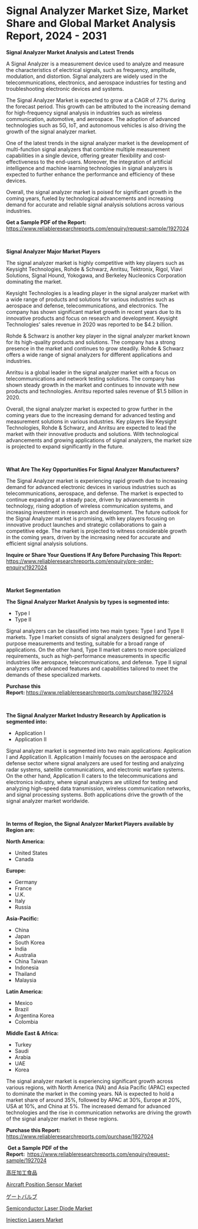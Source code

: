 <p><h1>Signal Analyzer Market Size, Market Share and Global Market Analysis Report, 2024 - 2031</h1></p><p><strong>Signal Analyzer Market Analysis and Latest Trends</strong></p>
<p><p>A Signal Analyzer is a measurement device used to analyze and measure the characteristics of electrical signals, such as frequency, amplitude, modulation, and distortion. Signal analyzers are widely used in the telecommunications, electronics, and aerospace industries for testing and troubleshooting electronic devices and systems.</p><p>The Signal Analyzer Market is expected to grow at a CAGR of 7.7% during the forecast period. This growth can be attributed to the increasing demand for high-frequency signal analysis in industries such as wireless communication, automotive, and aerospace. The adoption of advanced technologies such as 5G, IoT, and autonomous vehicles is also driving the growth of the signal analyzer market.</p><p>One of the latest trends in the signal analyzer market is the development of multi-function signal analyzers that combine multiple measurement capabilities in a single device, offering greater flexibility and cost-effectiveness to the end-users. Moreover, the integration of artificial intelligence and machine learning technologies in signal analyzers is expected to further enhance the performance and efficiency of these devices.</p><p>Overall, the signal analyzer market is poised for significant growth in the coming years, fueled by technological advancements and increasing demand for accurate and reliable signal analysis solutions across various industries.</p></p>
<p><strong>Get a Sample PDF of the Report:&nbsp;</strong> <a href="https://www.reliableresearchreports.com/enquiry/request-sample/1927024">https://www.reliableresearchreports.com/enquiry/request-sample/1927024</a></p>
<p>&nbsp;</p>
<p><strong>Signal Analyzer Major Market Players</strong></p>
<p><p>The signal analyzer market is highly competitive with key players such as Keysight Technologies, Rohde & Schwarz, Anritsu, Tektronix, Rigol, Viavi Solutions, Signal Hound, Yokogawa, and Berkeley Nucleonics Corporation dominating the market.</p><p>Keysight Technologies is a leading player in the signal analyzer market with a wide range of products and solutions for various industries such as aerospace and defense, telecommunications, and electronics. The company has shown significant market growth in recent years due to its innovative products and focus on research and development. Keysight Technologies' sales revenue in 2020 was reported to be $4.2 billion.</p><p>Rohde & Schwarz is another key player in the signal analyzer market known for its high-quality products and solutions. The company has a strong presence in the market and continues to grow steadily. Rohde & Schwarz offers a wide range of signal analyzers for different applications and industries.</p><p>Anritsu is a global leader in the signal analyzer market with a focus on telecommunications and network testing solutions. The company has shown steady growth in the market and continues to innovate with new products and technologies. Anritsu reported sales revenue of $1.5 billion in 2020.</p><p>Overall, the signal analyzer market is expected to grow further in the coming years due to the increasing demand for advanced testing and measurement solutions in various industries. Key players like Keysight Technologies, Rohde & Schwarz, and Anritsu are expected to lead the market with their innovative products and solutions. With technological advancements and growing applications of signal analyzers, the market size is projected to expand significantly in the future.</p></p>
<p>&nbsp;</p>
<p><strong>What Are The Key Opportunities For Signal Analyzer Manufacturers?</strong></p>
<p><p>The Signal Analyzer market is experiencing rapid growth due to increasing demand for advanced electronic devices in various industries such as telecommunications, aerospace, and defense. The market is expected to continue expanding at a steady pace, driven by advancements in technology, rising adoption of wireless communication systems, and increasing investment in research and development. The future outlook for the Signal Analyzer market is promising, with key players focusing on innovative product launches and strategic collaborations to gain a competitive edge. The market is projected to witness considerable growth in the coming years, driven by the increasing need for accurate and efficient signal analysis solutions.</p></p>
<p><strong>Inquire or Share Your Questions If Any Before Purchasing This Report:</strong> <a href="https://www.reliableresearchreports.com/enquiry/pre-order-enquiry/1927024">https://www.reliableresearchreports.com/enquiry/pre-order-enquiry/1927024</a></p>
<p>&nbsp;</p>
<p><strong>Market Segmentation</strong></p>
<p><strong>The Signal Analyzer Market Analysis by types is segmented into:</strong></p>
<p><ul><li>Type I</li><li>Type II</li></ul></p>
<p><p>Signal analyzers can be classified into two main types: Type I and Type II markets. Type I market consists of signal analyzers designed for general-purpose measurements and testing, suitable for a broad range of applications. On the other hand, Type II market caters to more specialized requirements, such as high-performance measurements in specific industries like aerospace, telecommunications, and defense. Type II signal analyzers offer advanced features and capabilities tailored to meet the demands of these specialized markets.</p></p>
<p><strong>Purchase this Report:&nbsp;</strong><a href="https://www.reliableresearchreports.com/purchase/1927024">https://www.reliableresearchreports.com/purchase/1927024</a></p>
<p>&nbsp;</p>
<p><strong>The Signal Analyzer Market Industry Research by Application is segmented into:</strong></p>
<p><ul><li>Application I</li><li>Application II</li></ul></p>
<p><p>Signal analyzer market is segmented into two main applications: Application I and Application II. Application I mainly focuses on the aerospace and defense sector where signal analyzers are used for testing and analyzing radar systems, satellite communications, and electronic warfare systems. On the other hand, Application II caters to the telecommunications and electronics industry, where signal analyzers are utilized for testing and analyzing high-speed data transmission, wireless communication networks, and signal processing systems. Both applications drive the growth of the signal analyzer market worldwide.</p></p>
<p>&nbsp;</p>
<p><strong>In terms of Region, the Signal Analyzer Market Players available by Region are:</strong></p>
<p>
    <p> <strong> North America: </strong>
        <ul>
            <li>United States</li>
            <li>Canada</li>
        </ul>
        </p> 
    <p> <strong> Europe: </strong>
        <ul>
            <li>Germany</li>
            <li>France</li>
            <li>U.K.</li>
            <li>Italy</li>
            <li>Russia</li>
        </ul>
        </p> 
    <p> <strong> Asia-Pacific: </strong>
        <ul>
            <li>China</li>
            <li>Japan</li>
            <li>South Korea</li>
            <li>India</li>
            <li>Australia</li>
            <li>China Taiwan</li>
            <li>Indonesia</li>
            <li>Thailand</li>
            <li>Malaysia</li>
        </ul>
        </p> 
    <p> <strong> Latin America: </strong>
        <ul>
            <li>Mexico</li>
            <li>Brazil</li>
            <li>Argentina Korea</li>
            <li>Colombia</li>
        </ul>
        </p> 
    <p> <strong> Middle East & Africa: </strong>
        <ul>
            <li>Turkey</li>
            <li>Saudi</li>
            <li>Arabia</li>
            <li>UAE</li>
            <li>Korea</li>
        </ul>
    </p>
    </p>
<p><p>The signal analyzer market is experiencing significant growth across various regions, with North America (NA) and Asia Pacific (APAC) expected to dominate the market in the coming years. NA is expected to hold a market share of around 35%, followed by APAC at 30%, Europe at 20%, USA at 10%, and China at 5%. The increased demand for advanced technologies and the rise in communication networks are driving the growth of the signal analyzer market in these regions.</p></p>
<p><strong>Purchase this Report: </strong><a href="https://www.reliableresearchreports.com/purchase/1927024">https://www.reliableresearchreports.com/purchase/1927024</a></p>
<p>&nbsp;<strong>Get a Sample PDF of the Report:&nbsp;&nbsp;</strong><a href="https://www.reliableresearchreports.com/enquiry/request-sample/1927024">https://www.reliableresearchreports.com/enquiry/request-sample/1927024</a></p>
<p><strong></strong></p>
<p><p><a href="https://medium.com/@liamdavis60/%E9%AB%98%E5%9C%A7%E5%8A%A0%E5%B7%A5%E9%A3%9F%E5%93%81%E5%B8%82%E5%A0%B4%E5%88%86%E6%9E%90-%E3%81%9D%E3%81%AEcagr-%E5%B8%82%E5%A0%B4%E3%82%BB%E3%82%B0%E3%83%A1%E3%83%B3%E3%83%86%E3%83%BC%E3%82%B7%E3%83%A7%E3%83%B3-%E3%81%8A%E3%82%88%E3%81%B3%E3%82%B0%E3%83%AD%E3%83%BC%E3%83%90%E3%83%AB%E7%94%A3%E6%A5%AD%E6%A6%82%E8%A6%81-ecdfc19d8ce4">高圧加工食品</a></p><p><a href="https://noble-drawer-34c.notion.site/Insights-into-Aircraft-Position-Sensor-Market-Size-Analysing-Market-Share-Trends-and-Growth-from--170be90c738b4af3bac1a62190779130">Aircraft Position Sensor Market</a></p><p><a href="https://medium.com/@liamdavis60/%E3%82%B2%E3%83%BC%E3%83%88%E3%83%90%E3%83%AB%E3%83%96%E5%B8%82%E5%A0%B4%E5%B1%95%E6%9C%9B-%E7%94%A3%E6%A5%AD%E6%A6%82%E8%A6%81%E3%81%8A%E3%82%88%E3%81%B3%E4%BA%88%E6%B8%AC-2024%E5%B9%B4%E3%81%8B%E3%82%892031%E5%B9%B4-a8d46c1e5d1f">ゲートバルブ</a></p><p><a href="https://view.publitas.com/reportprime-1/semiconductor-laser-diode-market-with-the-goal-of-estimating-the-market-size-and-future-growth-potential-of-various-market-segments-based-on-component-applications-end-user-and-region/">Semiconductor Laser Diode Market</a></p><p><a href="https://view.publitas.com/reportprime-1/injection-lasers-market-insights-market-players-and-forecast-till-2031/">Injection Lasers Market</a></p></p>